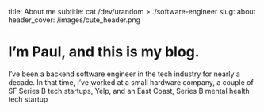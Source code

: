 title: About me
subtitle: cat /dev/urandom > ./software-engineer
slug: about
header_cover: /images/cute_header.png

# I’m Paul, and this is my blog.

I’ve been a backend software engineer in the tech industry for nearly a decade.
In that time, I’ve worked at a small hardware company, a couple of SF Series B
tech startups, Yelp, and an East Coast, Series B mental health tech startup
